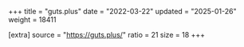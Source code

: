 +++
title = "guts.plus"
date = "2022-03-22"
updated = "2025-01-26"
weight = 18411

[extra]
source = "https://guts.plus/"
ratio = 21
size = 18
+++
